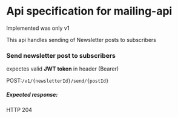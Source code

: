 # Api specification for mailing-api
Implemented was only v1

This api handles sending of Newsletter posts to subscribers

### Send newsletter post to subscribers
expectes valid **JWT token** in header (Bearer)

POST:`/v1/{newsletterId}/send/{postId}`


##### Expected response:
HTTP 204